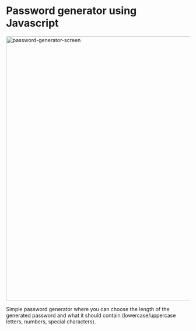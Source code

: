 # Password generator using Javascript

<img width="724" alt="password-generator-screen" src="https://user-images.githubusercontent.com/59517489/141752260-e8f65b43-2404-465c-b1d8-3e2f087af5be.png">

Simple password generator where you can choose the length of the generated password and what it should contain (lowercase/uppercase letters, numbers, special characters).
